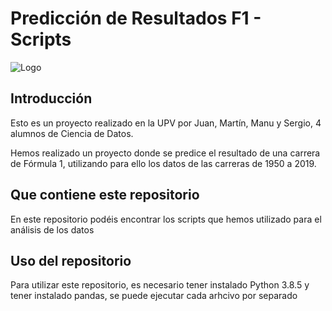 # **Predicción de Resultados F1 - Scripts**

![Logo](https://proyectof1.com/wp-content/uploads/2023/06/Proyecto-F1-2-1.png)

## Introducción

Esto es un proyecto realizado en la UPV por Juan, Martín, Manu y Sergio, 4 alumnos de Ciencia de Datos.

Hemos realizado un proyecto donde se predice el resultado de una carrera de Fórmula 1, utilizando para ello los datos de las carreras de 1950 a 2019.

## Que contiene este repositorio

En este repositorio podéis encontrar los scripts que hemos utilizado para el análisis de los datos

## Uso del repositorio

Para utilizar este repositorio, es necesario tener instalado Python 3.8.5 y tener instalado pandas, se puede ejecutar cada arhcivo por separado
